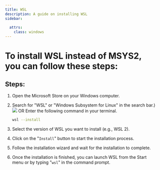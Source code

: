 ```yaml
---
title: WSL
description: A guide on installing WSL
sidebar:
 
  attrs:
    class: windows
---
```


<h1> To install WSL instead of MSYS2, you can follow these steps: </h1>

## Steps: 
1. Open the Microsoft Store on your Windows computer.

    
2. Search for "WSL" or "Windows Subsystem for Linux" in the search bar.)
    ![](https://i.imgur.com/6jYdhsO.png)
                    OR
    Enter the following command in your terminal.
    ```bash
    wsl --install
    ```

3. Select the version of WSL you want to install (e.g., WSL 2).
4. Click on the "`Install`" button to start the installation process.
5. Follow the installation wizard and wait for the installation to complete.
6. Once the installation is finished, you can launch WSL from the Start menu or by typing "`wsl`" in the command prompt.


